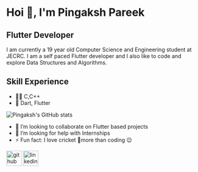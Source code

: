 # **Hoi 👋, I'm Pingaksh Pareek**
## Flutter Developer
I am currently a 19 year old Computer Science and Engineering student at JECRC. I am a self paced Flutter developer and I also like to code and explore Data Structures and Algorithms.

## Skill Experience
- 👩‍💻 C,C++
- 📱 Dart, Flutter

![Pingaksh's GitHub stats](https://github-readme-stats.vercel.app/api?username=Pingaksh&hide=contribs,prs)

- 👯 I’m looking to collaborate on Flutter based projects 
- 🤔 I’m looking for help with Internships 
- ⚡ Fun fact: I love cricket 🏏more than coding 😉 


[<img src='https://cdn.jsdelivr.net/npm/simple-icons@3.0.1/icons/github.svg' alt='github' height='40'>](https://github.com/pingaksh08) 
[<img src='https://cdn.jsdelivr.net/npm/simple-icons@3.0.1/icons/linkedin.svg' alt='linkedin' height='40'>](https://www.linkedin.com/in/pingaksh-pareek-08/) 

